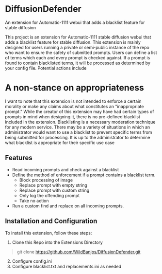 # DiffusionDefender
An extension for Automatic-1111 webui that adds a blacklist feature for stable diffusion

This project is an extension for Automatic-1111 stable diffusion webui that adds a blacklist feature for stable diffusion. This extension is mainly designed for users running a private or semi-public instance of the repo who want to ensure the safety of submitted prompts. Users can define a list of terms which each and every prompt is checked against. If a prompt is found to contain blacklisted terms, it will be processed as determined by your config file. Potential actions include

# A non-stance on appropriateness
I want to note that this extension is not intended to enforce a certain morality or make any claims about what constitutes an "inappropriate prompt." While the creator of this extension may have had certain types of prompts in mind when designing it, there is no pre-defined blacklist included in the extension. Blacklisting is a necessary moderation technique for any modern service. There may be a variety of situations in which an administrator would want to use a blacklist to prevent specific terms from being submitted for processing. It is up to the administrator to determine what blacklist is appropriate for their specific use case

## Features
- Read incoming prompts and check against a blacklist
- Define the method of enforcement if a prompt contains a blacklist term.
    - Block processing of image
    - Replace prompt with empty string
    - Replace prompt with custom string
    - Only log the offending prompt
    - Take no action
- Run a custom find and replace on all incoming prompts.

## Installation and Configuration
To install this extension, follow these steps:

1. Clone this Repo into the Extensions Directory
> git clone https://github.com/WildBanjos/DiffusionDefender.git
2. Configure config.ini
3. Configure blacklist.txt and replacements.ini as needed
